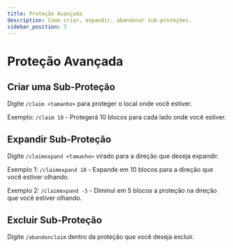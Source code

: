 ```yaml
---
title: Proteção Avançada
description: Como criar, expandir, abandonar sub-proteções.
sidebar_position: 3
---
```


# Proteção Avançada

## Criar uma Sub-Proteção

Digite `/claim <tamanho>` para proteger o local onde você estiver.

Exemplo: `/claim 10` - Protegerá 10 blocos para cada lado onde você estiver.

## **Expandir Sub-Proteção**

Digite `/claimexpand <tamanho>` virado para a direção que deseja expandir.

Exemplo 1: `/claimexpand 10` - Expande em 10 blocos para a direção que você estiver olhando.

Exemplo 2: `/claimexpand -5` - Diminui em 5 blocos a proteção na direção que você estiver olhando.

## **Excluir Sub-Proteção**

Digite `/abandonclaim` dentro da proteção que você deseja excluir.